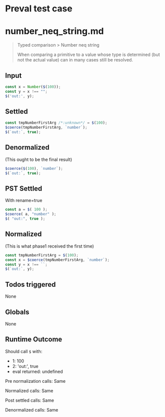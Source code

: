 # Preval test case

# number_neq_string.md

> Typed comparison > Number neq string
>
> When comparing a primitive to a value whose type is determined (but not the actual value) can in many cases still be resolved.

## Input

`````js filename=intro
const x = Number($(100));
const y = x !== "";
$('out:', y);
`````


## Settled


`````js filename=intro
const tmpNumberFirstArg /*:unknown*/ = $(100);
$coerce(tmpNumberFirstArg, `number`);
$(`out:`, true);
`````


## Denormalized
(This ought to be the final result)

`````js filename=intro
$coerce($(100), `number`);
$(`out:`, true);
`````


## PST Settled
With rename=true

`````js filename=intro
const a = $( 100 );
$coerce( a, "number" );
$( "out:", true );
`````


## Normalized
(This is what phase1 received the first time)

`````js filename=intro
const tmpNumberFirstArg = $(100);
const x = $coerce(tmpNumberFirstArg, `number`);
const y = x !== ``;
$(`out:`, y);
`````


## Todos triggered


None


## Globals


None


## Runtime Outcome


Should call `$` with:
 - 1: 100
 - 2: 'out:', true
 - eval returned: undefined

Pre normalization calls: Same

Normalized calls: Same

Post settled calls: Same

Denormalized calls: Same
